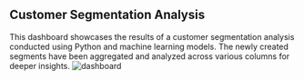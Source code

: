 ## Customer Segmentation Analysis
This dashboard showcases the results of a customer segmentation analysis conducted using Python and machine learning models. The newly created segments have been aggregated and analyzed across various columns for deeper insights.
![dashboard](https://github.com/gnoevoy/data_analysis_projects/assets/43414592/e3eb3255-a22b-43e2-9d59-8b5f55774718)
